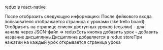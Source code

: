 
redux в react-native


После отобразить следующую информацию:
После фейкового входа пользователя отображается страница с уроками (like trello board)
Отобразить на странице список доступных уроков (ссылки) - для начала через JSON-файл => reduxЕсть кнопка добавить урок - добавить название дисциплиныДисциплина добавляется в redux storeПри нажатии на каждый урок открывается страница урока

